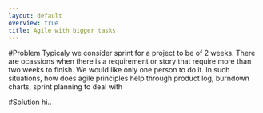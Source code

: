 ```yaml
---
layout: default
overview: true
title: Agile with bigger tasks
---
```

#Problem
Typicaly we consider sprint for a project to be of 2 weeks. There are ocassions when there is a requirement or story that require more than two weeks to finish. We would like only one person to do it. In such situations, how does agile principles help through product log, burndown charts, sprint planning to deal with

#Solution
hi..
